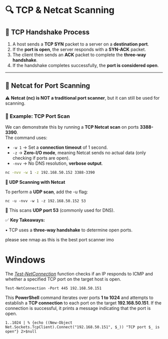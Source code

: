
# 🔍 TCP & Netcat Scanning

## **📌 TCP Handshake Process**
1. A host sends a **TCP SYN** packet to a server on a **destination port**.
2. If the **port is open**, the server responds with a **SYN-ACK** packet.
3. The client then sends an **ACK** packet to complete the **three-way handshake**.
4. If the handshake completes successfully, the **port is considered open**.

---

## **📌 Netcat for Port Scanning**
⚠️ **Netcat (nc) is NOT a traditional port scanner**, but it can still be used for scanning.

### **🔹 Example: TCP Port Scan**
We can demonstrate this by running a **TCP Netcat scan** on ports **3388-3390**.  
The command uses:
- `-w 1` → Set a **connection timeout** of 1 second.
- `-z` → **Zero-I/O mode**, meaning Netcat sends no actual data (only checking if ports are open).
- `-nvv` → No DNS resolution, **verbose output**.


```bash
nc -nvv -w 1 -z 192.168.50.152 3388-3390
````

**📌 UDP Scanning with Netcat**

To perform a **UDP scan**, add the -u flag:

```
nc -u -nvv -w 1 -z 192.168.50.152 53
```

🎯 This scans **UDP port 53** (commonly used for DNS).

✅ **Key Takeaways:**

• TCP uses a **three-way handshake** to determine open ports.

please see nmap as this is the best port scanner imo


# Windows

The [_Test-NetConnection_](https://docs.microsoft.com/en-us/powershell/module/nettcpip/test-netconnection?view=windowsserver2022-ps) function checks if an IP responds to ICMP and whether a specified TCP port on the target host is open.

```
Test-NetConnection -Port 445 192.168.50.151
```

This **PowerShell** command iterates over ports **1 to 1024** and attempts to establish a **TCP connection** to each port on the target **192.168.50.151**. If the connection is successful, it prints a message indicating that the port is open.

```
1..1024 | % {echo ((New-Object Net.Sockets.TcpClient).Connect("192.168.50.151", $_)) "TCP port $_ is open"} 2>$null
```

